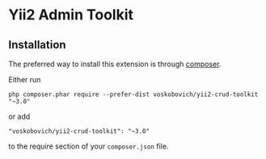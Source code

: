 Yii2 Admin Toolkit
================================

Installation
------------

The preferred way to install this extension is through [composer](http://getcomposer.org/download/).

Either run

```
php composer.phar require --prefer-dist voskobovich/yii2-crud-toolkit "~3.0"
```

or add

```
"voskobovich/yii2-crud-toolkit": "~3.0"
```

to the require section of your `composer.json` file.
